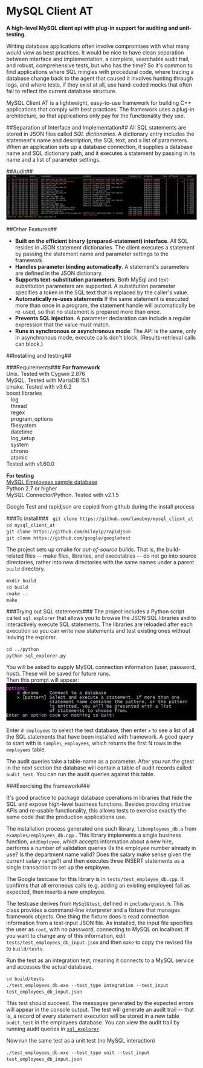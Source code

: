 
# MySQL Client AT #

**A high-level MySQL client api with plug-in support for auditing and unit-testing.**   

Writing database applications often involve compromises with what many would view as best practices. It would be nice to have clean separation between interface and implementation, a complete, searchable audit trail, and robust, comprehensive tests, but who has the time? So it's common to find applications where SQL mingles with procedural code, where tracing a database change back to the agent that caused it involves hunting through logs, and where tests, if they exist at all, use hand-coded mocks that often fail to reflect the current database structure.

MySQL Client AT is a lightweight,  easy-to-use framework for building C++ applications that comply with best practices. The framework uses a plug-in architecture, so that applications only pay for the functionality they use. 

##Separation of Interface and Implementation##
All SQL statements are stored in JSON files called *SQL dictionaries*. A dictionary entry includes the statement's name and description, the SQL text, and a list of parameters. When an application sets up a database connection, it supplies a database name and SQL dictionary path, and it executes a statement by passing in its name and a list of parameter settings. 

##Audit##
![Audit Summary](https://github.com/lanebny/mysql_client_at/blob/master/image/audit_summary.png)


##Other Features##

* **Built on the efficient binary (prepared-statement) interface**. All SQL resides in JSON statement dictionaries. The client executes a statement by passing the statement name and parameter settings to the framework.
* **Handles parameter binding automatically**. A statement's parameters are defined in the JSON dictionary. 
* **Supports text-substitution parameters**. Both MySql and text-substitution parameters are supported. A substitution parameter specifies a token in the SQL text that is replaced by the caller's value.
* **Automatically re-uses statements** If the same statement is executed more than once in a program, the statement handle will automatically be re-used, so that no statement is prepared more than once.
* **Prevents SQL injection**. A parameter declaration can include a regular expression that the value must match.
* **Runs in synchronous or asynchronous mode**: The API is the same, only in asynchronous mode, execute calls don't block. (Results-retrieval calls can block.) 

##Installing and testing##

###Requirements###
**For framework**  
Unix. Tested with Cygwin 2.876  
MySQL. Tested with MariaDB 15.1  
cmake. Tested with  v3.6.2  
boost libraries  
&nbsp; &nbsp;log   
&nbsp; &nbsp;thread  
&nbsp; &nbsp;regex   
&nbsp; &nbsp;program\_options   
&nbsp; &nbsp;filesystem   
&nbsp; &nbsp;datetime   
&nbsp; &nbsp;log\_setup   
&nbsp; &nbsp;system   
&nbsp; &nbsp;chrono   
&nbsp; &nbsp;atomic   
Tested with  v1.60.0  

**For testing**  
[MySQL Employees sample database](https://dev.mysql.com/doc/employee/en/employees-installation.html)  
Python 2.7 or higher  
MySQL Connector/Python. Tested with v2.1.5  

Google Test and rapidjson are copied from github during the install process  

###To install###
` git clone https://github.com/lanebny/mysql_client_at`  
 `cd mysql_client_at`   
 `git clone https://github.com/miloyip/rapidjson`   
`git clone https://github.com/google/googletest`   

The project sets up cmake for *out-of-source* builds. That is, the build-related files -- make files, libraries, and executables -- do not go into source directories, rather into new directories with the same names under a parent `build` directory.   
 
`mkdir build`  
`cd build`  
`cmake ..`    
`make`  

<a name="python"></a>
###Trying out SQL statements###
The project includes a Python script called `sql_explorer` that allows you to browse the JSON SQL libraries and to interactively execute SQL statements. The libraries are reloaded after each execution so you can write new statements and test existing ones without leaving the explorer.

`cd ../python`  
`python sql_explorer.py`
 
You will be asked to supply MySQL connection information (user, password, host). These will be saved for future runs.  
Then this prompt will appear:   
      <img src="https://github.com/lanebny/mysql_client_at/blob/master/image/sql_prompt.png" width="800"  /> 

Enter `d employees` to select the test database, then enter `x` to see a list of all the SQL statements that have been installed with framework. A good query to start with is `sample\_employees`, which returns the first N rows in the `employees` table.   

The audit queries take a table-name as a parameter. After you run the gtest in the next section the database will contain a table of audit records called `audit_test`. You can run the audit queries against this table.

###Exercising the framework###

It's good practice to package database operations in libraries that hide the SQL and expose high-level business functions.  Besides providing intuitive APIs and re-usable functionality, this allows tests to exercise exactly the same code that the production applications use.  

The installation process generated one such library, `libemployees_db.a` from `examples/employees_db.cpp` . This library implements a single business function, `addEmployee`, which accepts information about a new hire, performs a number of validation queries (Is the employee number already in use? Is the department name valid? Does the salary make sense given the current salary range?) and then executes three INSERT statements as a single transaction to set up the employee.

The Google testcase for this library is in `tests/test_employee_db.cpp`. It confirms that all erroneous calls (e.g. adding an existing employee) fail as expected, then inserts a new employee. 

The testcase derives from `MySqlGtest`, defined in `include/gtest.h`. This class provides a command-line interpreter and a fixture that manages framework objects. One thing the fixture does is read connection information from a test-input JSON file. As installed, the input file specifies the user as `root`, with no password, connecting to MySQL on localhost. If you want to change any of this information, edit `tests/test_employees_db_input.json` and then `make` to copy the revised file to `build/tests`.

Run the test as an integration test, meaning it connects to a MySQL service and accesses the actual database.

`cd build/tests`  
`./test_employees_db.exe --test_type integration --test_input test_employees_db_input.json`

This test should succeed. The messages generated by the expected errors will appear in the console output.  The test will generate an audit trail -- that is, a record of every statement execution will be stored in a new table `audit_test` in the employees database. You can view the audit trail by running audit queries in [`sql_explorer`](#python).

Now run the same test as a unit test (no MySQL interaction)

`./test_employees_db.exe --test_type unit --test_input test_employees_db_input.json`





